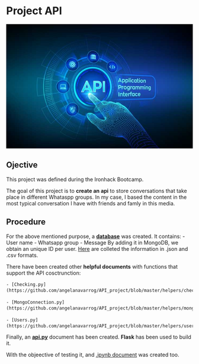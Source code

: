 # Project API

![portada](https://github.com/angelanavarrog/API_project/blob/master/image/API.jpg)

## Ojective

This project was defined during the Ironhack Bootcamp.

The goal of this project is to **create an api** to store conversations that take place in different Whataspp groups. In my case, I based the content in the most typical conversation I have with friends and famly in this media.

## Procedure


For the above mentioned purpose, a **[database](https://github.com/angelanavarrog/API_project/blob/master/Inserting%20data.ipynb)** was created. It contains:
    - User name
    - Whatsapp group
    - Message
By adding it in MongoDB, we obtain an unique ID per user. [Here](https://github.com/angelanavarrog/API_project/tree/master/Files) are colleted the information in .json and .csv formats.

There have been created other **helpful documents** with functions that support the API cosctrunction:

    - [Checking.py](https://github.com/angelanavarrog/API_project/blob/master/helpers/checking.py)

    - [MongoConnection.py](https://github.com/angelanavarrog/API_project/blob/master/helpers/mongoConnection.py)

    - [Users.py](https://github.com/angelanavarrog/API_project/blob/master/helpers/users.py)
    

Finally, an **[api.py](https://github.com/angelanavarrog/API_project/blob/master/api.py)** document has been created. **Flask** has been used to build it.

With the objeective of testing it, and [.ipynb document](https://github.com/angelanavarrog/API_project/blob/master/testing%20API.ipynb) was created too.